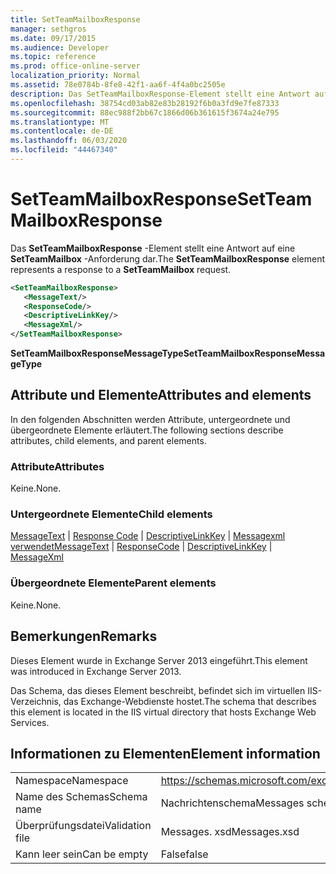 ```yaml
---
title: SetTeamMailboxResponse
manager: sethgros
ms.date: 09/17/2015
ms.audience: Developer
ms.topic: reference
ms.prod: office-online-server
localization_priority: Normal
ms.assetid: 78e0784b-8fe8-42f1-aa6f-4f4a0bc2505e
description: Das SetTeamMailboxResponse-Element stellt eine Antwort auf eine SetTeamMailbox-Anforderung dar.
ms.openlocfilehash: 38754cd03ab82e83b28192f6b0a3fd9e7fe87333
ms.sourcegitcommit: 88ec988f2bb67c1866d06b361615f3674a24e795
ms.translationtype: MT
ms.contentlocale: de-DE
ms.lasthandoff: 06/03/2020
ms.locfileid: "44467340"
---
```

# <a name="setteammailboxresponse"></a><span data-ttu-id="cdf58-103">SetTeamMailboxResponse</span><span class="sxs-lookup"><span data-stu-id="cdf58-103">SetTeamMailboxResponse</span></span>

<span data-ttu-id="cdf58-104">Das **SetTeamMailboxResponse** -Element stellt eine Antwort auf eine **SetTeamMailbox** -Anforderung dar.</span><span class="sxs-lookup"><span data-stu-id="cdf58-104">The **SetTeamMailboxResponse** element represents a response to a **SetTeamMailbox** request.</span></span> 
  
```XML
<SetTeamMailboxResponse>
   <MessageText/>
   <ResponseCode/>
   <DescriptiveLinkKey/>
   <MessageXml/>
</SetTeamMailboxResponse>
```

 <span data-ttu-id="cdf58-105">**SetTeamMailboxResponseMessageType**</span><span class="sxs-lookup"><span data-stu-id="cdf58-105">**SetTeamMailboxResponseMessageType**</span></span>
## <a name="attributes-and-elements"></a><span data-ttu-id="cdf58-106">Attribute und Elemente</span><span class="sxs-lookup"><span data-stu-id="cdf58-106">Attributes and elements</span></span>

<span data-ttu-id="cdf58-107">In den folgenden Abschnitten werden Attribute, untergeordnete und übergeordnete Elemente erläutert.</span><span class="sxs-lookup"><span data-stu-id="cdf58-107">The following sections describe attributes, child elements, and parent elements.</span></span>
  
### <a name="attributes"></a><span data-ttu-id="cdf58-108">Attribute</span><span class="sxs-lookup"><span data-stu-id="cdf58-108">Attributes</span></span>

<span data-ttu-id="cdf58-109">Keine.</span><span class="sxs-lookup"><span data-stu-id="cdf58-109">None.</span></span>
  
### <a name="child-elements"></a><span data-ttu-id="cdf58-110">Untergeordnete Elemente</span><span class="sxs-lookup"><span data-stu-id="cdf58-110">Child elements</span></span>

<span data-ttu-id="cdf58-111">[MessageText](messagetext.md)  |  [Response Code](responsecode.md)  |  [DescriptiveLinkKey](descriptivelinkkey.md)  |  [Messagexml verwendet](messagexml.md)</span><span class="sxs-lookup"><span data-stu-id="cdf58-111">[MessageText](messagetext.md) | [ResponseCode](responsecode.md) | [DescriptiveLinkKey](descriptivelinkkey.md) | [MessageXml](messagexml.md)</span></span>
  
### <a name="parent-elements"></a><span data-ttu-id="cdf58-112">Übergeordnete Elemente</span><span class="sxs-lookup"><span data-stu-id="cdf58-112">Parent elements</span></span>

<span data-ttu-id="cdf58-113">Keine.</span><span class="sxs-lookup"><span data-stu-id="cdf58-113">None.</span></span>
  
## <a name="remarks"></a><span data-ttu-id="cdf58-114">Bemerkungen</span><span class="sxs-lookup"><span data-stu-id="cdf58-114">Remarks</span></span>

<span data-ttu-id="cdf58-115">Dieses Element wurde in Exchange Server 2013 eingeführt.</span><span class="sxs-lookup"><span data-stu-id="cdf58-115">This element was introduced in Exchange Server 2013.</span></span>
  
<span data-ttu-id="cdf58-116">Das Schema, das dieses Element beschreibt, befindet sich im virtuellen IIS-Verzeichnis, das Exchange-Webdienste hostet.</span><span class="sxs-lookup"><span data-stu-id="cdf58-116">The schema that describes this element is located in the IIS virtual directory that hosts Exchange Web Services.</span></span>
  
## <a name="element-information"></a><span data-ttu-id="cdf58-117">Informationen zu Elementen</span><span class="sxs-lookup"><span data-stu-id="cdf58-117">Element information</span></span>

|||
|:-----|:-----|
|<span data-ttu-id="cdf58-118">Namespace</span><span class="sxs-lookup"><span data-stu-id="cdf58-118">Namespace</span></span>  <br/> |https://schemas.microsoft.com/exchange/services/2006/messages  <br/> |
|<span data-ttu-id="cdf58-119">Name des Schemas</span><span class="sxs-lookup"><span data-stu-id="cdf58-119">Schema name</span></span>  <br/> |<span data-ttu-id="cdf58-120">Nachrichtenschema</span><span class="sxs-lookup"><span data-stu-id="cdf58-120">Messages schema</span></span>  <br/> |
|<span data-ttu-id="cdf58-121">Überprüfungsdatei</span><span class="sxs-lookup"><span data-stu-id="cdf58-121">Validation file</span></span>  <br/> |<span data-ttu-id="cdf58-122">Messages. xsd</span><span class="sxs-lookup"><span data-stu-id="cdf58-122">Messages.xsd</span></span>  <br/> |
|<span data-ttu-id="cdf58-123">Kann leer sein</span><span class="sxs-lookup"><span data-stu-id="cdf58-123">Can be empty</span></span>  <br/> |<span data-ttu-id="cdf58-124">False</span><span class="sxs-lookup"><span data-stu-id="cdf58-124">false</span></span>  <br/> |
   


